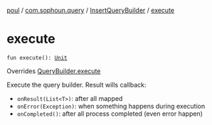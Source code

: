 [poul](../../index.md) / [com.sophoun.query](../index.md) / [InsertQueryBuilder](index.md) / [execute](./execute.md)

# execute

`fun execute(): `[`Unit`](https://kotlinlang.org/api/latest/jvm/stdlib/kotlin/-unit/index.html)

Overrides [QueryBuilder.execute](../-query-builder/execute.md)

Execute the query builder. Result wills callback:

* `onResult(List<T>)`: after all mapped
* `onError(Exception)`: when something happens during execution
* `onCompleted()`: after all process completed (even error happen)
